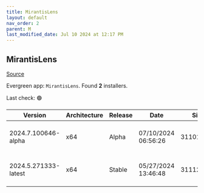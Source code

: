 ```yaml
---
title: MirantisLens
layout: default
nav_order: 2
parent: M
last_modified_date: Jul 10 2024 at 12:17 PM
---
```


## MirantisLens

[Source](https://k8slens.dev/)

Evergreen app: `MirantisLens`. Found **2** installers.

Last check: 🟢

| Version              | Architecture | Release | Date                | Size      | Sha512                                                                                   | URI                                                                                                                                                    |
| -------------------- | ------------ | ------- | ------------------- | --------- | ---------------------------------------------------------------------------------------- | ------------------------------------------------------------------------------------------------------------------------------------------------------ |
| 2024.7.100646-alpha  | x64          | Alpha   | 07/10/2024 06:56:26 | 311016824 | 5dQC7G/KZS72r9LlpfxDH3EEGzf2dBUY1JjKoOJh027JNqwhgPk587cLmeOUam+nvlkdIlsja1wmFN1pvgfmCg== | [https://downloads.k8slens.dev/ide/Lens%20Setup%202024.7.100646-alpha.exe](https://downloads.k8slens.dev/ide/Lens%20Setup%202024.7.100646-alpha.exe)   |
| 2024.5.271333-latest | x64          | Stable  | 05/27/2024 13:46:48 | 311125528 | i2cQC3LjEMVc4gIniwsYPo7CDD4qvmYeAOf15hQpi6pk/nxWMx1t2WPvI4J+Dei0hkpvRlYSKkU80Pi788wYsQ== | [https://downloads.k8slens.dev/ide/Lens%20Setup%202024.5.271333-latest.exe](https://downloads.k8slens.dev/ide/Lens%20Setup%202024.5.271333-latest.exe) |
